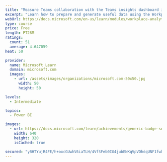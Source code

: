 ```yaml
---
title: "Measure Teams collaboration with the Teams insights dashboard in Workplace Analytics"
excerpt: "Learn how to prepare and generate useful data using the Workplace Analytics Power BI Teams insights dashboard.  Analyze Microsoft Teams adoption trends from the populated reports."
webUrl: https://docs.microsoft.com/en-us/learn/modules/workplace-analytics-teams-insights/
type: course
price: Free
length: PT28M
ratings:
  count: 51
  average: 4.647059
heat: 50

provider:
  name: Microsoft Learn
  domain: microsoft.com
  images:
    - url: /assets/images/organizations/microsoft.com-50x50.jpg
      width: 50
      height: 50

levels:
  - Intermediate

topics:
  - Power BI

images:
  - url: https://docs.microsoft.com/learn/achievements/generic-badge-social.png
    width: 640
    height: 320
    isCached: true

secured: "yBHTYujR4FE/h+oxcGUwhV6iaTLH/4VfSFeb0IG4jubENKqVpVOhdqUNF1fwkSXbXWYCEkx/iV2sE6xyUJ+5juFMHIgnVXXV5x3HckMKMg75rEyQr4DMKNrEwjl+mB/6MPO/LsUmiHpeWhrOJtpFDEO5MKjHgW7Z5R717hGzzCIpNkvVd8uyi7zEhMkiKLCUvw4jhd8V+2HtSlOpz/F7gzAHl5eDT149LnjTMHj58lxsYSu5WxEQpKPezKFMZOB/dYN/KToZLG6P2vAg/Oay/Eq2/uqSBeC3F7x7K0kMSM4ptAl/fvmofQh6ZmT1YPslPI3cMCfDOgJdRhyLDF9UCpEHQAHjCvmszmiXef6W0aTa30QyBW123is9WZLe4hwP643aaa+h7Mtg76KzO9a6f9FfqAt36HUvUgEPrjWjS9E=;KSKwQ7/Pn9MuIFqj7VCyLg=="
---
```


